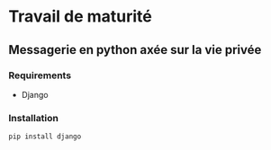 # Travail de maturité
## Messagerie en python axée sur la vie privée

### Requirements
- Django

### Installation
```
pip install django
```